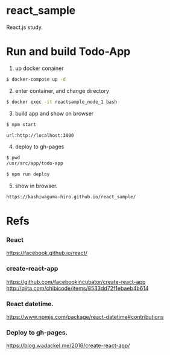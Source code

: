 # react_sample

React.js study.

# Run and build Todo-App
1. up docker conainer
```bash
$ docker-compose up -d
```
2. enter container, and change directory
``` bash
$ docker exec -it reactsample_node_1 bash
```
3. build app and show on browser
```bash
$ npm start
```
```bash
url:http://localhost:3000
```
4. deploy to gh-pages
```bash
$ pwd
/usr/src/app/todo-app

$ npm run deploy
```
5. show in browser.
```bash
https://kashiwaguma-hiro.github.io/react_sample/
```


# Refs

### React
https://facebook.github.io/react/

### create-react-app
https://github.com/facebookincubator/create-react-app 
http://qiita.com/chibicode/items/8533dd72f1ebaeb4b614

### React datetime.
https://www.npmjs.com/package/react-datetime#contributions

### Deploy to gh-pages. 
https://blog.wadackel.me/2016/create-react-app/